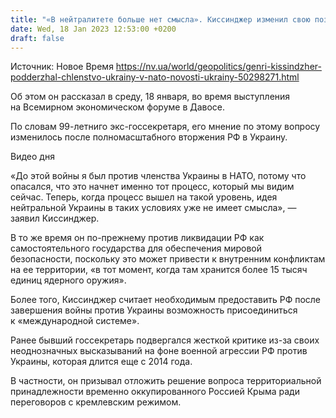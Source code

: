 ```yaml
---
title: "«В нейтралитете больше нет смысла». Киссинджер изменил свою позицию по поводу членства Украины в НАТО"
date: Wed, 18 Jan 2023 12:53:00 +0200
draft: false
---
```

Источник: Новое Время https://nv.ua/world/geopolitics/genri-kissindzher-podderzhal-chlenstvo-ukrainy-v-nato-novosti-ukrainy-50298271.html


 Об этом он рассказал в среду, 18 января, во время выступления на Всемирном экономическом форуме в Давосе.

По словам 99-летниго экс-госсекретаря, его мнение по этому вопросу изменилось после полномасштабного вторжения РФ в Украину.

  Видео дня   

«До этой войны я был против членства Украины в НАТО, потому что опасался, что это начнет именно тот процесс, который мы видим сейчас. Теперь, когда процесс вышел на такой уровень, идея нейтральной Украины в таких условиях уже не имеет смысла», — заявил Киссинджер.

В то же время он по-прежнему против ликвидации РФ как самостоятельного государства для обеспечения мировой безопасности, поскольку это может привести к внутренним конфликтам на ее территории, «в тот момент, когда там хранится более 15 тысяч единиц ядерного оружия».

Более того, Киссинджер считает необходимым предоставить РФ после завершения войны против Украины возможность присоединиться к «международной системе».

Ранее бывший госсекретарь подвергался жесткой критике из-за своих неоднозначных высказываний на фоне военной агрессии РФ против Украины, которая длится еще с 2014 года.

 В частности, он призывал отложить решение вопроса территориальной принадлежности временно оккупированного Россией Крыма ради переговоров с кремлевским режимом.
